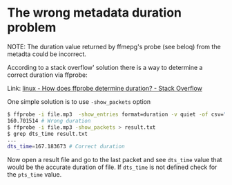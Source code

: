 # The wrong metadata duration problem

NOTE: The duration value returned by ffmepg's probe (see beloq) from the metadta could be incorrect.

According to a stack overflow' solution there is a way to determine a correct duration via ffprobe:

Link: [linux - How does ffprobe determine duration? - Stack Overflow](https://stackoverflow.com/questions/30582452/how-does-ffprobe-determine-duration)

One simple solution is to use `-show_packets` option

```bash
$ ffprobe -i file.mp3  -show_entries format=duration -v quiet -of csv="p=0"
160.701514 # Wrong duration
$ ffprobe -i file.mp3 -show_packets > result.txt
$ grep dts_time result.txt
...
dts_time=167.183673 # Correct duration
```

Now open a result file and go to the last packet and see `dts_time` value
that would be the accurate duration of file. If `dts_time` is not defined
check for the `pts_time` value.

